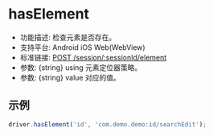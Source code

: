 # hasElement

* 功能描述: 检查元素是否存在。
* 支持平台: Android iOS Web(WebView)
* 标准链接: [POST /session/:sessionId/element](https://w3c.github.io/webdriver/#elements)
* 参数: {string} using 元素定位器策略。
* 参数: {string} value 对应的值。
## 示例

```javascript
driver.hasElement('id', 'com.demo.demo:id/searchEdit');
```